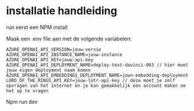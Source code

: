 installatie handleiding
========================

run eerst een
NPM install

Maak een .env file aan met de volgende variabelen:

```api key van azure open ai
AZURE_OPENAI_API_VERSION=jouw-versie
AZURE_OPENAI_API_INSTANCE_NAME=jouw-instance
AZURE_OPENAI_API_KEY=jouw-api-key
AZURE_OPENAI_API_DEPLOYMENT_NAME=deploy-text-davinci-003 // hier moet jouw eigen deployment naam komen
AZURE_OPENAI_API_EMBEDDINGS_DEPLOYMENT_NAME=jown-embedding-deployment
LORD_OF_THE_RINGS_API_KEY=jouw-lotr-api-key // deze moet je zelf opvragen van het internet en je kan gemakkelijk een account maken om het op te vragen
```

Npm run dev